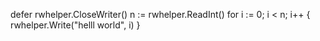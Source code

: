 

defer rwhelper.CloseWriter()
n := rwhelper.ReadInt()
for i := 0; i < n; i++ {
	rwhelper.Write("helll world", i)
}